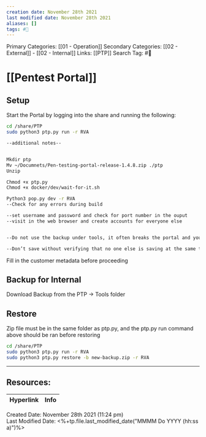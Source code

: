 ```yaml
---
creation date: November 28th 2021
last modified date: November 28th 2021
aliases: []
tags: #📖
---
```


Primary Categories: [[01 - Operation]]
Secondary Categories:  [[02 - External]] - [[02 - Internal]]
Links: [[PTP]]
Search Tag: #📖  

# [[Pentest Portal]]  

## Setup 

Start the Portal by logging into the share and running the following:

```bash
cd /share/PTP
sudo python3 ptp.py run -r RVA

--additional notes--


Mkdir ptp
Mv ~/Documnets/Pen-testing-portal-release-1.4.8.zip ./ptp
Unzip

Chmod +x ptp.py
Chmod +x docker/dev/wait-for-it.sh

Python3 pop.py dev -r RVA
--Check for any errors during build

--set username and password and check for port number in the ouput
--visit in the web browser and create accounts for everyone else


--Do not use the backup under tools, it often breaks the portal and you will lose all your findings.

--Don’t save without verifying that no one else is saving at the same time.

```

Fill in the customer metadata before proceeding

## Backup for Internal 
Download Backup from the PTP -> Tools folder 

## Restore 
Zip file must be in the same folder as ptp.py, and the ptp.py run command above should be ran before restoring 
```bash 
cd /share/PTP
sudo python3 ptp.py run -r RVA
sudo python3 ptp.py restore -b new-backup.zip -r RVA
```

___

## Resources:

| Hyperlink | Info |
| --------- | ---- |


Created Date: November 28th 2021 (11:24 pm)  
Last Modified Date: <%+tp.file.last_modified_date("MMMM Do YYYY (hh:ss a)")%>
